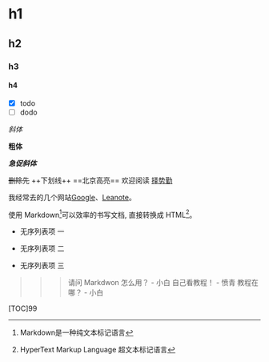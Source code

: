 
# h1
## h2
### h3
#### h4 


- [x] todo
- [ ] dodo

*斜体*


**粗体**

***急促斜体***

~~删除先~~
++下划线++
==北京高亮==
欢迎阅读 [择势勤](https://www.jianshu.com/u/16d77399d3a7 "择势勤")

我经常去的几个网站[Google][1]、[Leanote][2]。

[1]:http://www.google.com 
[2]:http://www.leanote.com


使用 Markdown[^1]可以效率的书写文档, 直接转换成 HTML[^2]。

[^1]:Markdown是一种纯文本标记语言

[^2]:HyperText Markup Language 超文本标记语言

* 无序列表项 一
+ 无序列表项 二
- 无序列表项 三

>>> 请问 Markdwon 怎么用？ - 小白
>> 自己看教程！ - 愤青
> 教程在哪？ - 小白

[TOC]99